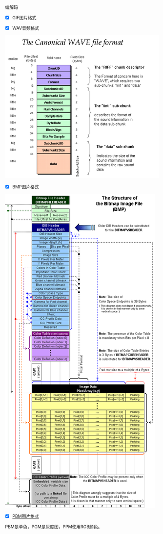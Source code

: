 编解码

- [x] GIF图片格式



- [x] WAV音频格式

![WAV](../res/format-wav-audio.png)

- [x] BMP图片格式

![BMP](../res/format-bmp-image.png)

- [x] [PBM图片格式](https://zh.wikipedia.org/wiki/PBM格式)

PBM是单色，PGM是灰度图，PPM使用RGB颜色。